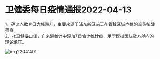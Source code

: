 # 卫健委每日疫情通报2022-04-13

1、确诊人数单日大幅飚升，主要来源于浦东新区前天在管控区域内做的全员核酸筛查。  
2、按卫健委口径，在来源统计中添加7日合计统计线，用于模拟医院及方舱内的理论承压。

<img decoding="async" src="https://i0.wp.com/s2.loli.net/2022/05/02/pbQl9xKVjF3riL7.jpg?w=640&#038;ssl=1" alt="img22041401" data-recalc-dims="1" />
